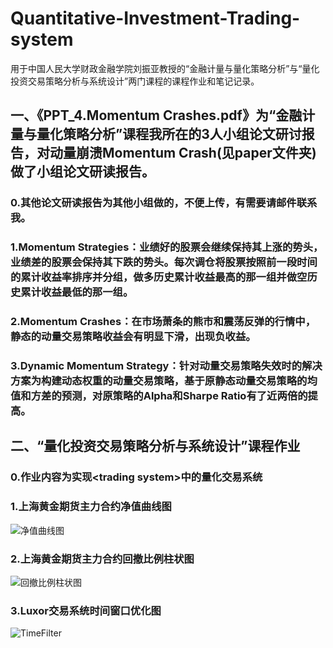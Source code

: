 # Quantitative-Investment-Trading-system
用于中国人民大学财政金融学院刘振亚教授的“金融计量与量化策略分析”与“量化投资交易策略分析与系统设计”两门课程的课程作业和笔记记录。

## 一、《PPT_4.Momentum Crashes.pdf》为“金融计量与量化策略分析”课程我所在的3人小组论文研讨报告，对动量崩溃Momentum Crash(见paper文件夹)做了小组论文研读报告。
### 0.其他论文研读报告为其他小组做的，不便上传，有需要请邮件联系我。
### 1.Momentum Strategies：业绩好的股票会继续保持其上涨的势头，业绩差的股票会保持其下跌的势头。每次调仓将股票按照前一段时间的累计收益率排序并分组，做多历史累计收益最高的那一组并做空历史累计收益最低的那一组。
### 2.Momentum Crashes：在市场萧条的熊市和震荡反弹的行情中，静态的动量交易策略收益会有明显下滑，出现负收益。
### 3.Dynamic Momentum Strategy：针对动量交易策略失效时的解决方案为构建动态权重的动量交易策略，基于原静态动量交易策略的均值和方差的预测，对原策略的Alpha和Sharpe Ratio有了近两倍的提高。

## 二、“量化投资交易策略分析与系统设计”课程作业
### 0.作业内容为实现\<trading system>中的量化交易系统
### 1.上海黄金期货主力合约净值曲线图
![净值曲线图](https://github.com/xhlgogo/Quantitative-Investment-Trading-system/blob/master/picture/SHFE.AU-%E5%87%80%E5%80%BC%E6%9B%B2%E7%BA%BF%E5%9B%BE.png)
### 2.上海黄金期货主力合约回撤比例柱状图
![回撤比例柱状图](https://github.com/xhlgogo/Quantitative-Investment-Trading-system/blob/master/picture/SHFE.AU-%E5%9B%9E%E6%B5%8B%E6%AF%94%E4%BE%8B%E6%9F%B1%E7%8A%B6%E5%9B%BE.png)
### 3.Luxor交易系统时间窗口优化图
![TimeFilter](https://github.com/xhlgogo/Quantitative-Investment-Trading-system/blob/master/picture/TimeFilter.png)

